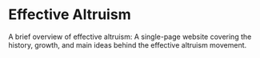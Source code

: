 # Effective Altruism
A brief overview of effective altruism: A single-page website covering the history, growth, and main ideas behind the effective altruism movement.
